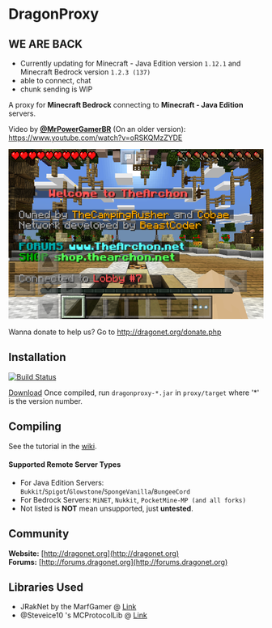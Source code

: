 DragonProxy
===========

## WE ARE BACK
- Currently updating for Minecraft - Java Edition version `1.12.1` and Minecraft Bedrock version `1.2.3 (137)`
- able to connect, chat
- chunk sending is WIP

A proxy for **Minecraft Bedrock** connecting to **Minecraft - Java Edition** servers.

Video by **[@MrPowerGamerBR](https://github.com/MrPowerGamerBR)** (On an older version): https://www.youtube.com/watch?v=oRSKQMzZYDE

![Screenshot](https://raw.githubusercontent.com/DragonetMC/DragonProxy/master/screenshots/TheArchon.png)

Wanna donate to help us? Go to http://dragonet.org/donate.php

## Installation
[![Build Status](https://drone.io/github.com/DragonetMC/DragonProxy/status.png)](https://drone.io/github.com/DragonetMC/DragonProxy/file)

[Download](https://drone.io/github.com/DragonetMC/DragonProxy/files)
Once compiled, run `dragonproxy-*.jar` in `proxy/target` where '*' is the version number.

## Compiling
See the tutorial in the [wiki](https://github.com/DragonetMC/DragonProxy/wiki).

#### Supported Remote Server Types
- For Java Edition Servers: `Bukkit`/`Spigot`/`Glowstone`/`SpongeVanilla`/`BungeeCord`
- For Bedrock Servers: `MiNET`, `Nukkit`, `PocketMine-MP (and all forks)`
- Not listed is **NOT** mean unsupported, just **untested**.

## Community
**Website:** [http://dragonet.org](http://dragonet.org)  
**Forums:** [http://forums.dragonet.org](http://forums.dragonet.org)

## Libraries Used
* JRakNet by the MarfGamer @ [Link](https://github.com/JRakNet/JRakNet)
* @Steveice10 's MCProtocolLib @ [Link](https://github.com/Steveice10/MCProtocolLib)
